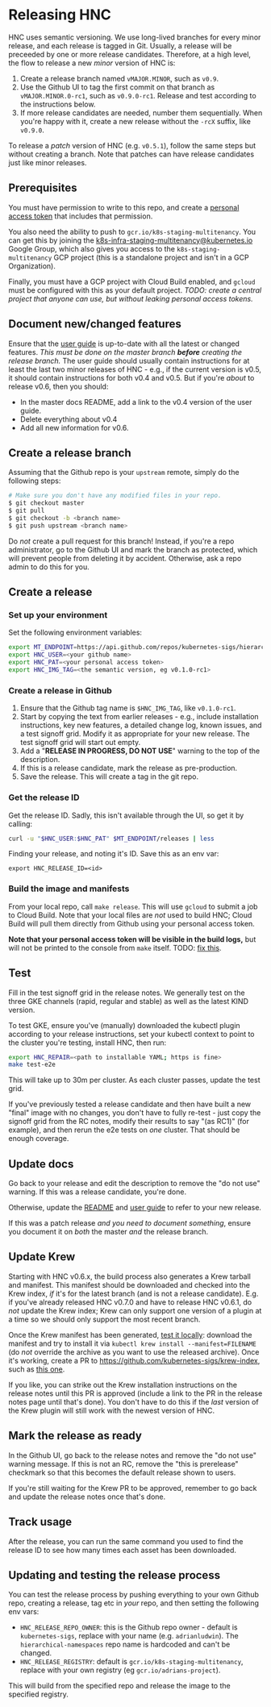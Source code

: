 # Releasing HNC

HNC uses semantic versioning. We use long-lived branches for every minor
release, and each release is tagged in Git. Usually, a release will be preceeded
by one or more release candidates. Therefore, at a high level, the flow to
release a new _minor_ version of HNC is:

1. Create a release branch named `vMAJOR.MINOR`, such as `v0.9`.
2. Use the Github UI to tag the first commit on that branch as
   `vMAJOR.MINOR.0-rc1`, such as `v0.9.0-rc1`. Release and test
   according to the instructions below.
3. If more release candidates are needed, number them sequentially. When you're
   happy with it, create a new release without the `-rcX` suffix, like
   `v0.9.0`.

To release a _patch_ version of HNC (e.g. `v0.5.1`), follow the same steps
but without creating a branch. Note that patches can have release candidates
just like minor releases.

## Prerequisites

You must have permission to write to this repo, and create a [personal access
token](https://docs.github.com/en/github/authenticating-to-github/creating-a-personal-access-token)
that includes that permission.

You also need the ability to push to `gcr.io/k8s-staging-multitenancy`. You can
get this by joining the k8s-infra-staging-multitenancy@kubernetes.io Google
Group, which also gives you access to the `k8s-staging-multitenancy` GCP project
(this is a standalone project and isn't in a GCP Organization).

Finally, you must have a GCP project with Cloud Build enabled, and `gcloud` must
be configured with this as your default project. _TODO: create a central project
that anyone can use, but without leaking personal access tokens._

## Document new/changed features

Ensure that the [user guide](user-guide/) is up-to-date with all the latest or
changed features. _This must be done on the master branch **before** creating
the release branch._ The user guide should usually contain instructions for at
least the last two minor releases of HNC - e.g., if the current version is v0.5,
it should contain instructions for both v0.4 and v0.5. But if you're _about_ to
release v0.6, then you should:

* In the master docs README, add a link to the v0.4 version of the user guide.
* Delete everything about v0.4
* Add all new information for v0.6.

## Create a release branch

Assuming that the Github repo is your `upstream` remote, simply do the following
steps:

```bash
# Make sure you don't have any modified files in your repo.
$ git checkout master
$ git pull
$ git checkout -b <branch name>
$ git push upstream <branch name>
```

Do _not_ create a pull request for this branch! Instead, if you're a repo
administrator, go to the Github UI and mark the branch as protected, which will
prevent people from deleting it by accident. Otherwise, ask a repo admin to do
this for you.

## Create a release

### Set up your environment

Set the following environment variables:

```bash
export MT_ENDPOINT=https://api.github.com/repos/kubernetes-sigs/hierarchical-namespaces
export HNC_USER=<your github name>
export HNC_PAT=<your personal access token>
export HNC_IMG_TAG=<the semantic version, eg v0.1.0-rc1>
```

### Create a release in Github

1. Ensure that the Github tag name is `$HNC_IMG_TAG`, like `v0.1.0-rc1`.
2. Start by copying the text from earlier releases - e.g., include installation
   instructions, key new features, a detailed change log, known issues, and a
   test signoff grid. Modify it as appropriate for your new release. The test
   signoff grid will start out empty.
3. Add a "**RELEASE IN PROGRESS, DO NOT USE**" warning to the top of the
   description.
4. If this is a release candidate, mark the release as pre-production.
5. Save the release. This will create a tag in the git repo.

### Get the release ID

Get the release ID. Sadly, this isn't available through the UI, so get it by
calling:

```bash
curl -u "$HNC_USER:$HNC_PAT" $MT_ENDPOINT/releases | less
```

Finding your release, and noting it's ID. Save this as an env var:

`export HNC_RELEASE_ID=<id>`

### Build the image and manifests

From your local repo, call `make release`. This will use `gcloud` to submit a
job to Cloud Build. Note that your local files are _not_ used to build HNC;
Cloud Build will pull them directly from Github using your personal access
token.

**Note that your personal access token will be visible in the build logs,** but
will not be printed to the console from `make` itself. TODO: [fix
this](https://cloud.google.com/cloud-build/docs/securing-builds/use-encrypted-secrets-credentials#example_build_request_using_an_encrypted_variable).

## Test

Fill in the test signoff grid in the release notes. We generally test on the
three GKE channels (rapid, regular and stable) as well as the latest KIND
version.

To test GKE, ensure you've (manually) downloaded the kubectl plugin according to
your release instructions, set your kubectl context to point to the cluster
you're testing, install HNC, then run:

```bash
export HNC_REPAIR=<path to installable YAML; https is fine>
make test-e2e
```

This will take up to 30m per cluster. As each cluster passes, update the test
grid.

If you've previously tested a release candidate and then have built a new
"final" image with no changes, you don't have to fully re-test - just copy the
signoff grid from the RC notes, modify their results to say "(as RC1)" (for
example), and then rerun the e2e tests on _one_ cluster. That should be enough
coverage.

## Update docs

Go back to your release and edit the description to remove the "do not use"
warning. If this was a release candidate, you're done.

Otherwise, update the [README](../README.md#start) and [user
guide](user-guide/how-to.md#admin-install) to refer to your new release.

If this was a patch release _and you need to document something_, ensure you
document it on _both_ the master _and_ the release branch.

## Update Krew

Starting with HNC v0.6.x, the build process also generates a Krew tarball and
manifest. This manifest should be downloaded and checked into the Krew index,
*if* it's for the latest branch (and is not a release candidate). E.g. if you've
already released HNC v0.7.0 and have to release HNC v0.6.1, do *not* update the
Krew index; Krew can only support one version of a plugin at a time so we should
only support the most recent branch.

Once the Krew manifest has been generated, [test it
locally](https://krew.sigs.k8s.io/docs/developer-guide/testing-locally/):
download the manifest and try to install it via `kubectl krew install
--manifest=FILENAME` (do _not_ override the archive as you want to use the
released archive). Once it's working, create a PR to
https://github.com/kubernetes-sigs/krew-index, such as [this
one](https://github.com/kubernetes-sigs/krew-index/pull/890).

If you like, you can strike out the Krew installation instructions on the
release notes until this PR is approved (include a link to the PR in the release
notes page until that's done). You don't have to do this if the _last_ version
of the Krew plugin will still work with the newest version of HNC.

## Mark the release as ready

In the Github UI, go back to the release notes and remove the "do not use"
warning message. If this is not an RC, remove the "this is prerelease" checkmark
so that this becomes the default release shown to users.

If you're still waiting for the Krew PR to be approved, remember to go back and
update the release notes once that's done.

## Track usage

After the release, you can run the same command you used to find the release ID
to see how many times each asset has been downloaded.

## Updating and testing the release process

You can test the release process by pushing everything to your own Github repo,
creating a release, tag etc in *your* repo, and then setting the following env
vars:

* `HNC_RELEASE_REPO_OWNER`: this is the Github repo owner - default is
  `kubernetes-sigs`, replace with your name (e.g. `adrianludwin`). The
  `hierarchical-namespaces` repo name is hardcoded and can't be changed.
* `HNC_RELEASE_REGISTRY`: default is `gcr.io/k8s-staging-multitenancy`, replace
  with your own registry (eg `gcr.io/adrians-project`).

This will build from the specified repo and release the image to the specified
registry.
